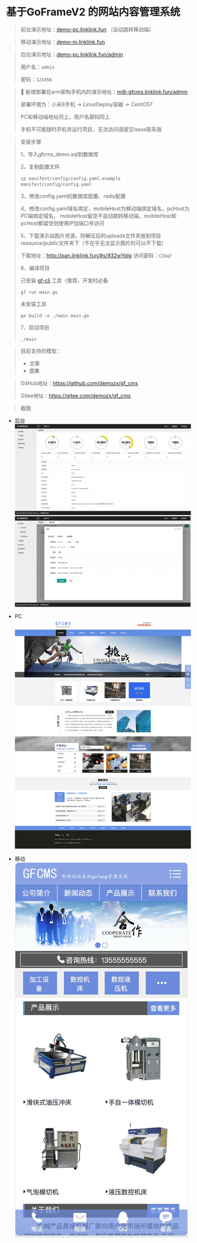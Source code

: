 # 基于GoFrameV2 的网站内容管理系统
> 前台演示地址：[demo-pc.linklink.fun](http://demo-pc.linklink.fun) （自动跳转移动端）

> 移动演示地址：[demo-m.linklink.fun](http://demo-m.linklink.fun)

> 后台演示地址：[demo-pc.linklink.fun/admin](http://demo-pc.linklink.fun/admin)
>
> 
> 用户名：<code>admin</code>
>
> 密码：<code>123456</code>

> 📱 新增部署在arm架构手机内的演示地址：[mi8-gfcms.linklink.fun/admin](http://mi8-gfcms.linklink.fun/admin)
>
> 部署环境为：小米8手机 -> LinuxDeploy容器 -> CentOS7
>
> PC和移动端地址同上，用户名密码同上
> 
> 手机不可能随时开机并运行项目，无法访问请提交issue联系我

> 安装步骤
> 
> 1、导入gfcms_demo.sql到数据库
>
> 2、复制配置文件
>
> ```shell
> cp manifest/config/config.yaml.example manifest/config/config.yaml
> ```
> 
> 3、修改config.yaml的数据库配置、redis配置
>
> 4、修改config.yaml域名绑定，mobileHost为移动端绑定域名，pcHost为PC端绑定域名，
> mobileHost留空不自动跳转移动端，mobileHost和pcHost都留空则使用IP加端口号访问
> 
> 5、下载演示站图片资源，将解压后的uploads文件夹放到项目resource/public文件夹下（不在乎无法显示图片的可以不下载）
> 
> 下载地址：http://pan.linklink.fun/#s/932wYqlg 访问密码：<code>C2Gq7</code>
> 
> 6、编译项目
> 
> 已安装 [gf-cli](https://github.com/gogf/gf-cli) 工具（推荐、开发时必备
> 
> ```shell
> gf run main.go
> ```
>
> 未安装工具
> ```shell
> go build -o ./main main.go
> ```
> 
> 7、启动项目
> 
> ```shell
> ./main
> ```

> 目前支持的模型：
> - 文章
> - 图集

> GitHub地址：https://github.com/demozx/gf_cms
>
> Gitee地址：https://gitee.com/demozx/gf_cms

> 截图
- 后台
![image](./README/backend.jpg)
![image](./README/channel.png)
- PC
![image](./README/pc.jpg)

- 移动
![image](./README/mobile.jpg)


